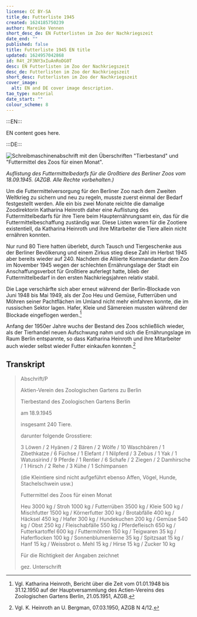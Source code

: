 ```yaml
---
license: CC BY-SA
title_de: Futterliste 1945
created: 1624185750239
author: Mareike Vennen
short_desc_de: EN Futterlisten im Zoo der Nachkriegszeit
date_end: ""
published: false
title: Futterliste 1945 EN title
updated: 1624957042868
id: R4t_2F3NY3xIuAnRoDG0T
desc: EN Futterlisten im Zoo der Nachkriegszeit
desc_de: Futterlisten im Zoo der Nachkriegszeit
short_desc: Futterlisten im Zoo der Nachkriegszeit
cover_image:
  alt: EN and DE cover image description.
tao_type: material
date_start: ""
colour_scheme: 8
---
```



:::EN:::

EN content goes here.

:::DE:::

![Schreibmaschinenabschrift mit den Überschriften "Tierbestand" und "Futtermittel des Zoos für einen Monat".](/images/mv/Futtermittelbedarf.jpg)

_Auflistung des Futtermittelbedarfs für die Großtiere des Berliner Zoos vom 18.09.1945. (AZGB. Alle Rechte vorbehalten.)_

Um die Futtermittelversorgung für den Berliner Zoo nach dem Zweiten Weltkrieg zu sichern und neu zu regeln, musste zuerst einmal der Bedarf festgestellt werden. Alle ein bis zwei Monate reichte die damalige Zoodirektorin Katharina Heinroth daher eine Auflistung des Futtermittelbedarfs für ihre Tiere beim Haupternährungsamt ein, das für die Futtermittelbeschaffung zuständig war. Diese Listen waren für die Zootiere existentiell, da Katharina Heinroth und ihre Mitarbeiter die Tiere allein nicht ernähren konnten.

Nur rund 80 Tiere hatten überlebt, durch Tausch und Tiergeschenke aus der Berliner Bevölkerung und einem Zirkus stieg diese Zahl im Herbst 1945 aber bereits wieder auf 240. Nachdem die Alliierte Kommandantur dem Zoo im November 1945 wegen der schlechten Ernährungslage der Stadt ein Anschaffungsverbot für Großtiere auferlegt hatte, blieb der Futtermittelbedarf in den ersten Nachkriegsjahren relativ stabil.

Die Lage verschärfte sich aber erneut während der Berlin-Blockade von Juni 1948 bis Mai 1949, als der Zoo Heu und Gemüse, Futterrüben und Möhren seiner Pachtflächen im Umland nicht mehr einfahren konnte, die im russischen Sektor lagen. Hafer, Kleie und Sämereien mussten während der Blockade eingeflogen werden.[^1]

Anfang der 1950er Jahre wuchs der Bestand des Zoos schließlich wieder, als der Tierhandel neuen Aufschwung nahm und sich die Ernährungslage im Raum Berlin entspannte, so dass Katharina Heinroth und ihre Mitarbeiter auch wieder selbst wieder Futter einkaufen konnten.[^2]

## Transkript

>Abschrift/P
>
>Aktien-Verein des Zoologischen Gartens zu Berlin
>
>Tierbestand des Zoologischen Gartens Berlin
>
>am 18.9.1945
>
>insgesamt 240 Tiere.
>
>darunter folgende Grosstiere:
>
>3 Löwen / 2 Hyänen / 2 Bären / 2 Wölfe / 10 Waschbären / 1 Zibethkatze / 6 Füchse / 1 Elefant / 1 Nilpferd / 3 Zebus / 1 Yak / 1 Watussirind / 9 Pferde / 1 Rentier / 6 Schafe / 2 Ziegen / 2 Damhirsche / 1 Hirsch / 2 Rehe / 3 Kühe / 1 Schimpansen
>
>(die Kleintiere sind nicht aufgeführt ebenso Affen, Vögel, Hunde, Stachelschwein usw.)
>
>Futtermittel des Zoos für einen Monat
>
>Heu 3000 kg / Stroh 1000 kg / Futterrüben 3500 kg / Kleie 500 kg / Mischfutter 1500 kg / Körnerfutter 300 kg / Brotabfälle 400 kg / Häcksel 450 kg / Hafer 300 kg / Hundekuchen 200 kg / Gemüse 540 kg / Obst 250 kg / Fleischabfälle 550 kg / Pferdefleisch 650 kg / Futterkartoffel 600 kg / Futtermöhren 150 kg / Teigwaren 35 kg / Haferflocken 100 kg / Sonnenblumenkerne 35 kg / Spitzsaat 15 kg / Hanf 15 kg / Weissbrot o. Mehl 15 kg / Hirse 15 kg / Zucker 10 kg
>
>Für die Richtigkeit der Angaben zeichnet
>
>gez. Unterschrift

[^1]: Vgl. Katharina Heinroth, Bericht über die Zeit vom 01.01.1948 bis 31.12.1950 auf der Hauptversammlung des Actien-Vereins des Zoologischen Gartens Berlin, 21.05.1951, AZGB.
[^2]: Vgl. K. Heinroth an U. Bergman, 07.03.1950, AZGB N 4/12.

